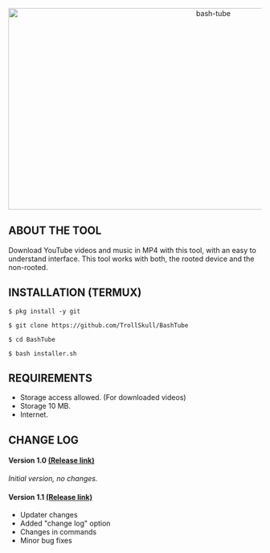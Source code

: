 <p align="center">
<a href="https://www.youtube.com/channel/UCoY5RcO9xDRKOw2oqfcDXKA"><img title="bash-tube" src="https://user-images.githubusercontent.com/64570084/110996088-b2dd5d80-837b-11eb-8b98-b89caa629f3a.jpg" width="800" height="400"></a></p>

## ABOUT THE TOOL
Download YouTube videos and music in MP4 with this tool, with an easy to understand interface.
This tool works with both, the rooted device and the non-rooted.

## INSTALLATION (TERMUX)
```
$ pkg install -y git 

$ git clone https://github.com/TrollSkull/BashTube 

$ cd BashTube 

$ bash installer.sh 
```
## REQUIREMENTS
- Storage access allowed. (For downloaded videos)
- Storage 10 MB.
- Internet.

## CHANGE LOG
#### Version 1.0  <a href="https://github.com/TrollSkull/BashTube/releases/tag/v1.0">(Release link)</a>

_Initial version, no changes._ 

#### Version 1.1 <a href="https://github.com/TrollSkull/BashTube/releases/tag/v1.1">(Release link)</a>
- Updater changes
- Added "change log" option
- Changes in commands
- Minor bug fixes
